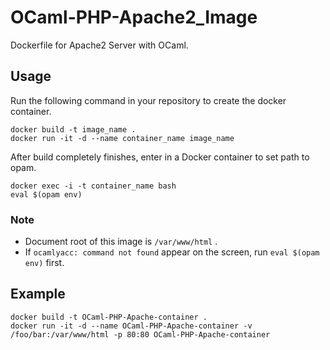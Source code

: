 # OCaml-PHP-Apache2_Image
Dockerfile for Apache2 Server with OCaml. 

## Usage
Run the following command in your repository to create the docker container.
```
docker build -t image_name .
docker run -it -d --name container_name image_name
```

After build completely finishes, enter in a Docker container to set path to opam.
```
docker exec -i -t container_name bash
eval $(opam env)
```

### Note
- Document root of this image is `/var/www/html` .
- If `ocamlyacc: command not found` appear on the screen, run `eval $(opam env)` first.

## Example
```
docker build -t OCaml-PHP-Apache-container .
docker run -it -d --name OCaml-PHP-Apache-container -v /foo/bar:/var/www/html -p 80:80 OCaml-PHP-Apache-container
```
